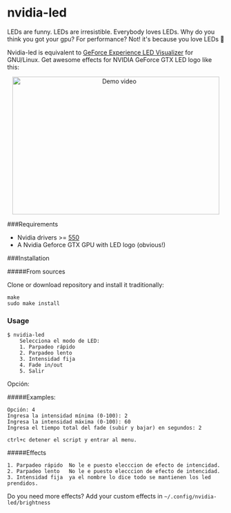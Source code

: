 # nvidia-led

LEDs are funny. LEDs are irresistible. Everybody loves LEDs. Why do you think you got your gpu? For performance? Not! it's because you love LEDs :rotating_light:

Nvidia-led is equivalent to [GeForce Experience LED Visualizer](http://www.geforce.com/whats-new/guides/geforce-experience-nvidia-geforce-gtx-led-visualizer-user-guide#1) for GNU/Linux. Get awesome effects for NVIDIA GeForce GTX LED logo like this:

<p align="center"><a href="https://www.youtube.com/watch?v=vUR2Ul4HKUc"><img src="http://img.youtube.com/vi/5W5Rm8K-hcY/0.jpg" alt="Demo video" width="480" height="320" border="0"></a></p>

###Requirements

* Nvidia drivers >= [550](http://www.nvidia.com/download/driverResults.aspx/72250/en-us)
*  A Nvidia Geforce GTX GPU with LED logo (obvious!)

###Installation

#####From sources

Clone or download repository and install it traditionally:

    make
    sudo make install

### Usage

    $ nvidia-led
        Selecciona el modo de LED:
        1. Parpadeo rápido
        2. Parpadeo lento
        3. Intensidad fija
        4. Fade in/out
        5. Salir
Opción:
    
#####Examples:

    Opción: 4
    Ingresa la intensidad mínima (0-100): 2
    Ingresa la intensidad máxima (0-100): 60
    Ingresa el tiempo total del fade (subir y bajar) en segundos: 2

    ctrl+c detener el script y entrar al menu.
    
#####Effects

    1. Parpadeo rápido  No le e puesto elecccion de efecto de intencidad.
    2. Parpadeo lento   No le e puesto elecccion de efecto de intencidad.
    3. Intensidad fija  ya el nombre lo dice todo se mantienen los led prendidos.
    
Do you need more effects? Add your custom effects in `~/.config/nvidia-led/brightness`
